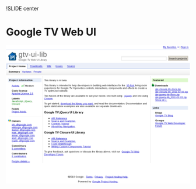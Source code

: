 !SLIDE center
# Google TV Web UI #

[ ![Google TV Web UI](20.Google_TV_Web_UI.png) ](https://code.google.com/p/gtv-ui-lib/)
